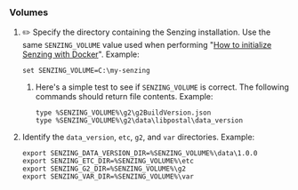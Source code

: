 ### Volumes

1. :pencil2: Specify the directory containing the Senzing installation.
   Use the same `SENZING_VOLUME` value used when performing
   "[How to initialize Senzing with Docker](https://github.com/Senzing/knowledge-base/blob/master/HOWTO/initialize-senzing-with-docker.md)".
   Example:

    ```console
    set SENZING_VOLUME=C:\my-senzing
    ```

    1. Here's a simple test to see if `SENZING_VOLUME` is correct.
       The following commands should return file contents.
       Example:

        ```console
        type %SENZING_VOLUME%\g2\g2BuildVersion.json
        type %SENZING_VOLUME%\g2\data\libpostal\data_version
        ```


1. Identify the `data_version`, `etc`, `g2`, and `var` directories.
   Example:

    ```console
    export SENZING_DATA_VERSION_DIR=%SENZING_VOLUME%\data\1.0.0
    export SENZING_ETC_DIR=%SENZING_VOLUME%\etc
    export SENZING_G2_DIR=%SENZING_VOLUME%\g2
    export SENZING_VAR_DIR=%SENZING_VOLUME%\var
    ```
